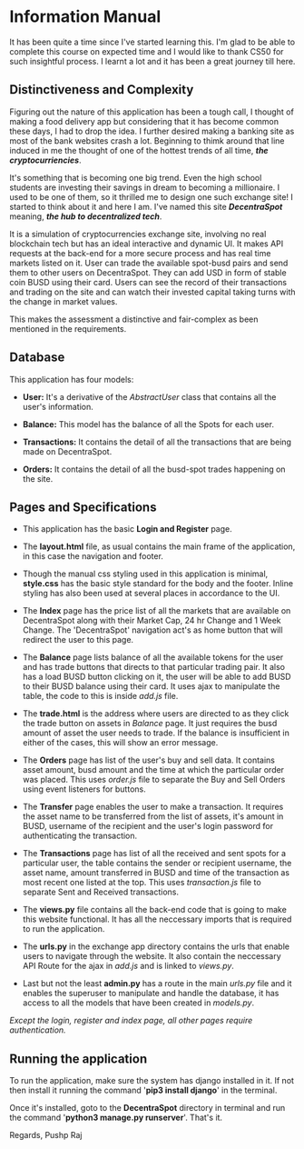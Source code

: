 # Information Manual

It has been quite a time since I've started learning this. I'm glad to be able to complete this course on expected time and I would like to thank CS50 for such insightful process. I learnt a lot and it has been a great journey till here.



## Distinctiveness and Complexity

Figuring out the nature of this application has been a tough call, I thought of making a food delivery app but considering that it has become common these days, I had to drop the idea. I further desired making a banking site as most of the bank websites crash a lot. Beginning to thimk around that line induced in me the thought of one of the hottest trends of all time, ***the cryptocurriencies***.

 It's something that is becoming one big trend. Even the high school students are investing their savings in dream to becoming a millionaire. I used to be one of them, so it thrilled me to design one such exchange site! I started to think about it and here I am. I've named this site ***DecentraSpot*** meaning, ***the hub to decentralized tech***. 

It is a simulation of cryptocurrencies exchange site, involving no real blockchain tech but has an ideal interactive and dynamic UI. It makes API requests at the back-end for a more secure process and has real time markets listed on it. User can trade the available spot-busd pairs and send them to other users on DecentraSpot. They can add USD in form of stable coin BUSD using their card. Users can see the record of their transactions and trading on the site and can watch their invested capital taking turns with the change in market values.

This makes the assessment a distinctive and fair-complex as been mentioned in the requirements.




## Database

This application has four models:

- **User:** It's a derivative of the *AbstractUser* class that contains all the user's information.

- **Balance:** This model has the balance of all the Spots for each user.

- **Transactions:** It contains the detail of all the transactions that are being made on DecentraSpot.

- **Orders:** It contains the detail of all the busd-spot trades happening on the site.




## Pages and Specifications

- This application has the basic **Login and Register** page.

- The **layout.html** file, as usual contains the main frame of the application, in this case the navigation and footer.

- Though the manual css styling used in this application is minimal, **style.css** has the basic style standard for the body and the footer. Inline styling has also been used at several places in accordance to the UI.

- The **Index** page has the price list of all the markets that are available on DecentraSpot along with their Market Cap, 24 hr Change and 1 Week Change. The 'DecentraSpot' navigation act's as home button that will redirect the user to this page.

- The **Balance** page lists balance of all the available tokens for the user and has trade buttons that directs to that particular trading pair. It also has a load BUSD button clicking on it, the user will be able to add BUSD to their BUSD balance using their card. It uses ajax to manipulate the table, the code to this is inside *add.js* file.

- The **trade.html** is the address where users are directed to as they click the trade button on assets in *Balance* page. It just requires the busd amount of asset the user needs to trade. If the balance is insufficient in either of the cases, this will show an error message.

- The **Orders** page has list of the user's buy and sell data. It contains asset amount, busd amount and the time at which the particular order was placed. This uses *order.js* file to separate the Buy and Sell Orders using event listeners for buttons.

- The **Transfer** page enables the user to make a transaction. It requires the asset name to be transferred from the list of assets, it's amount in BUSD, username of the recipient and the user's login password for authenticating the transaction.

- The **Transactions** page has list of all the received and sent spots for a particular user, the table contains the sender or recipient username, the asset name, amount transferred in BUSD and time of the transaction as most recent one listed at the top. This uses *transaction.js* file to separate Sent and Received transactions.

- The **views.py** file contains all the back-end code that is going to make this website functional. It has all the neccessary imports that is required to run the application.

- The **urls.py** in the exchange app directory contains the urls that enable users to navigate through the website. It also contain the neccessary API Route for the ajax in *add.js* and is linked to *views.py*.

- Last but not the least **admin.py** has a route in the main *urls.py* file and it enables the superuser to manipulate and handle the database, it has access to all the models that have been created in *models.py*.


*Except the login, register and index page, all other pages require authentication.*



## Running the application

To run the application, make sure the system has django installed in it. If not then install it running the command '**pip3 install django**' in the terminal.

Once it's installed, goto to the **DecentraSpot** directory in terminal and run the command '**python3 manage.py runserver**'. That's it.





Regards,
Pushp Raj
